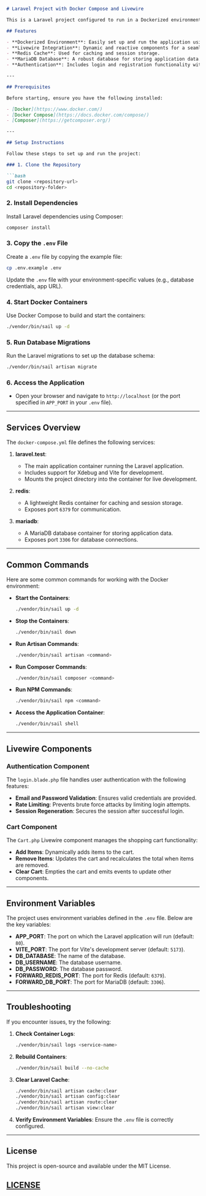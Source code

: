 

```markdown
# Laravel Project with Docker Compose and Livewire

This is a Laravel project configured to run in a Dockerized environment using Laravel Sail. It includes Livewire components for dynamic functionality and a Redis cache for improved performance.

## Features

- **Dockerized Environment**: Easily set up and run the application using Docker Compose.
- **Livewire Integration**: Dynamic and reactive components for a seamless user experience.
- **Redis Cache**: Used for caching and session storage.
- **MariaDB Database**: A robust database for storing application data.
- **Authentication**: Includes login and registration functionality with rate limiting.

---

## Prerequisites

Before starting, ensure you have the following installed:

- [Docker](https://www.docker.com/)
- [Docker Compose](https://docs.docker.com/compose/)
- [Composer](https://getcomposer.org/)

---

## Setup Instructions

Follow these steps to set up and run the project:

### 1. Clone the Repository

```bash
git clone <repository-url>
cd <repository-folder>
```

### 2. Install Dependencies

Install Laravel dependencies using Composer:

```bash
composer install
```

### 3. Copy the `.env` File

Create a `.env` file by copying the example file:

```bash
cp .env.example .env
```

Update the `.env` file with your environment-specific values (e.g., database credentials, app URL).

### 4. Start Docker Containers

Use Docker Compose to build and start the containers:

```bash
./vendor/bin/sail up -d
```

### 5. Run Database Migrations

Run the Laravel migrations to set up the database schema:

```bash
./vendor/bin/sail artisan migrate
```

### 6. Access the Application

- Open your browser and navigate to `http://localhost` (or the port specified in `APP_PORT` in your `.env` file).

---

## Services Overview

The `docker-compose.yml` file defines the following services:

1. **laravel.test**:
   - The main application container running the Laravel application.
   - Includes support for Xdebug and Vite for development.
   - Mounts the project directory into the container for live development.

2. **redis**:
   - A lightweight Redis container for caching and session storage.
   - Exposes port `6379` for communication.

3. **mariadb**:
   - A MariaDB database container for storing application data.
   - Exposes port `3306` for database connections.

---

## Common Commands

Here are some common commands for working with the Docker environment:

- **Start the Containers**:
  ```bash
  ./vendor/bin/sail up -d
  ```

- **Stop the Containers**:
  ```bash
  ./vendor/bin/sail down
  ```

- **Run Artisan Commands**:
  ```bash
  ./vendor/bin/sail artisan <command>
  ```

- **Run Composer Commands**:
  ```bash
  ./vendor/bin/sail composer <command>
  ```

- **Run NPM Commands**:
  ```bash
  ./vendor/bin/sail npm <command>
  ```

- **Access the Application Container**:
  ```bash
  ./vendor/bin/sail shell
  ```

---

## Livewire Components

### Authentication Component

The `login.blade.php` file handles user authentication with the following features:

- **Email and Password Validation**: Ensures valid credentials are provided.
- **Rate Limiting**: Prevents brute force attacks by limiting login attempts.
- **Session Regeneration**: Secures the session after successful login.

### Cart Component

The `Cart.php` Livewire component manages the shopping cart functionality:

- **Add Items**: Dynamically adds items to the cart.
- **Remove Items**: Updates the cart and recalculates the total when items are removed.
- **Clear Cart**: Empties the cart and emits events to update other components.

---

## Environment Variables

The project uses environment variables defined in the `.env` file. Below are the key variables:

- **APP_PORT**: The port on which the Laravel application will run (default: `80`).
- **VITE_PORT**: The port for Vite's development server (default: `5173`).
- **DB_DATABASE**: The name of the database.
- **DB_USERNAME**: The database username.
- **DB_PASSWORD**: The database password.
- **FORWARD_REDIS_PORT**: The port for Redis (default: `6379`).
- **FORWARD_DB_PORT**: The port for MariaDB (default: `3306`).

---

## Troubleshooting

If you encounter issues, try the following:

1. **Check Container Logs**:
   ```bash
   ./vendor/bin/sail logs <service-name>
   ```

2. **Rebuild Containers**:
   ```bash
   ./vendor/bin/sail build --no-cache
   ```

3. **Clear Laravel Cache**:
   ```bash
   ./vendor/bin/sail artisan cache:clear
   ./vendor/bin/sail artisan config:clear
   ./vendor/bin/sail artisan route:clear
   ./vendor/bin/sail artisan view:clear
   ```

4. **Verify Environment Variables**:
   Ensure the `.env` file is correctly configured.

---

## License

This project is open-source and available under the MIT License.

[LICENSE](LICENSE.MD)
---
